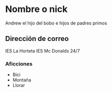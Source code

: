 # Nombre o nick

Andrew el hijo del bobo e hijos de padres primos

## Dirección de correo

IES La Horteta
IES Mc Donalds 24/7

### Aficciones

- Bici
- Montaña
- Llorar

